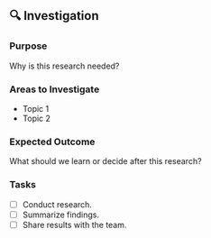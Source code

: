## 🔍 Investigation

### Purpose

Why is this research needed?

### Areas to Investigate

- Topic 1
- Topic 2

### Expected Outcome

What should we learn or decide after this research?

### Tasks

- [ ] Conduct research.
- [ ] Summarize findings.
- [ ] Share results with the team.

